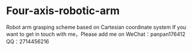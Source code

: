 # Four-axis-robotic-arm
Robot arm grasping scheme based on Cartesian coordinate system
If you want to get in touch with me，Please add me on WeChat：panpan176412  QQ：2714456216
